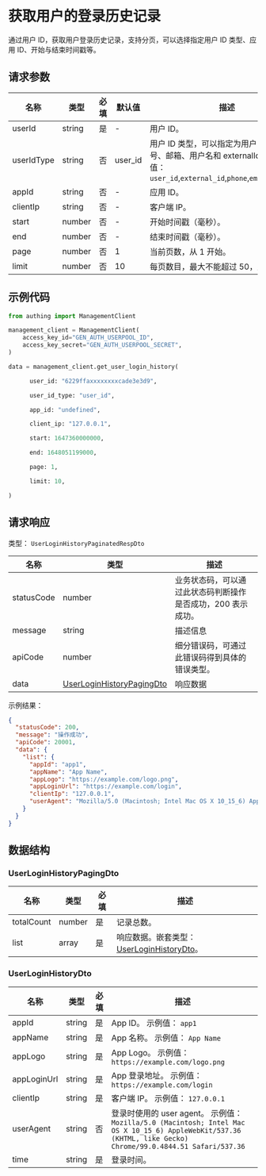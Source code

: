 # 获取用户的登录历史记录

<!--
  警告⚠️：
  不要直接修改该文档，
  https://github.com/Authing/authing-docs-factory
  使用该项目进行生成
-->

<LastUpdated />

通过用户 ID，获取用户登录历史记录，支持分页，可以选择指定用户 ID 类型、应用 ID、开始与结束时间戳等。

## 请求参数

| 名称       | 类型   | 必填 | 默认值  | 描述                                                                                                                              | 示例值                     |
| ---------- | ------ | ---- | ------- | --------------------------------------------------------------------------------------------------------------------------------- | -------------------------- |
| userId     | string | 是   | -       | 用户 ID。                                                                                                                         | `6229ffaxxxxxxxxcade3e3d9` |
| userIdType | string | 否   | user_id | 用户 ID 类型，可以指定为用户 ID、手机号、邮箱、用户名和 externalId。。 枚举值：`user_id`,`external_id`,`phone`,`email`,`username` | `user_id`                  |
| appId      | string | 否   | -       | 应用 ID。                                                                                                                         |                            |
| clientIp   | string | 否   | -       | 客户端 IP。                                                                                                                       | `127.0.0.1`                |
| start      | number | 否   | -       | 开始时间戳（毫秒）。                                                                                                              | `1647360000000`            |
| end        | number | 否   | -       | 结束时间戳（毫秒）。                                                                                                              | `1648051199000`            |
| page       | number | 否   | 1       | 当前页数，从 1 开始。                                                                                                             | `1`                        |
| limit      | number | 否   | 10      | 每页数目，最大不能超过 50，默认为 10。                                                                                            | `10`                       |

## 示例代码

```py
from authing import ManagementClient

management_client = ManagementClient(
    access_key_id="GEN_AUTH_USERPOOL_ID",
    access_key_secret="GEN_AUTH_USERPOOL_SECRET",
)

data = management_client.get_user_login_history(

      user_id: "6229ffaxxxxxxxxcade3e3d9",

      user_id_type: "user_id",

      app_id: "undefined",

      client_ip: "127.0.0.1",

      start: 1647360000000,

      end: 1648051199000,

      page: 1,

      limit: 10,

)
```

## 请求响应

类型： `UserLoginHistoryPaginatedRespDto`

| 名称       | 类型                                                               | 描述                                                         |
| ---------- | ------------------------------------------------------------------ | ------------------------------------------------------------ |
| statusCode | number                                                             | 业务状态码，可以通过此状态码判断操作是否成功，200 表示成功。 |
| message    | string                                                             | 描述信息                                                     |
| apiCode    | number                                                             | 细分错误码，可通过此错误码得到具体的错误类型。               |
| data       | <a href="#UserLoginHistoryPagingDto">UserLoginHistoryPagingDto</a> | 响应数据                                                     |

示例结果：

```json
{
  "statusCode": 200,
  "message": "操作成功",
  "apiCode": 20001,
  "data": {
    "list": {
      "appId": "app1",
      "appName": "App Name",
      "appLogo": "https://example.com/logo.png",
      "appLoginUrl": "https://example.com/login",
      "clientIp": "127.0.0.1",
      "userAgent": "Mozilla/5.0 (Macintosh; Intel Mac OS X 10_15_6) AppleWebKit/537.36 (KHTML, like Gecko) Chrome/99.0.4844.51 Safari/537.36"
    }
  }
}
```

## 数据结构

### <a id="UserLoginHistoryPagingDto"></a> UserLoginHistoryPagingDto

| 名称       | 类型   | 必填 | 描述                                                                         |
| ---------- | ------ | ---- | ---------------------------------------------------------------------------- |
| totalCount | number | 是   | 记录总数。                                                                   |
| list       | array  | 是   | 响应数据。嵌套类型：<a href="#UserLoginHistoryDto">UserLoginHistoryDto</a>。 |

### <a id="UserLoginHistoryDto"></a> UserLoginHistoryDto

| 名称        | 类型   | 必填 | 描述                                                                                                                                                          |
| ----------- | ------ | ---- | ------------------------------------------------------------------------------------------------------------------------------------------------------------- |
| appId       | string | 是   | App ID。 示例值： `app1`                                                                                                                                      |
| appName     | string | 是   | App 名称。 示例值： `App Name`                                                                                                                                |
| appLogo     | string | 是   | App Logo。 示例值： `https://example.com/logo.png`                                                                                                            |
| appLoginUrl | string | 是   | App 登录地址。 示例值： `https://example.com/login`                                                                                                           |
| clientIp    | string | 是   | 客户端 IP。 示例值： `127.0.0.1`                                                                                                                              |
| userAgent   | string | 否   | 登录时使用的 user agent。 示例值： `Mozilla/5.0 (Macintosh; Intel Mac OS X 10_15_6) AppleWebKit/537.36 (KHTML, like Gecko) Chrome/99.0.4844.51 Safari/537.36` |
| time        | string | 是   | 登录时间。                                                                                                                                                    |

